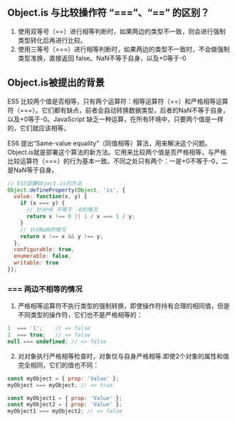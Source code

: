 ## Object.is 与比较操作符 “===”、“==” 的区别？

1. 使用双等号（==）进行相等判断时，如果两边的类型不一致，则会进行强制类型转化后再进行比较。
2. 使用三等号（===）进行相等判断时，如果两边的类型不一致时，不会做强制类型准换，直接返回 false。NaN不等于自身，以及+0等于-0

## Object.is被提出的背景

ES5 比较两个值是否相等，只有两个运算符：相等运算符（==）和严格相等运算符（===）。它们都有缺点，前者会自动转换数据类型，后者的NaN不等于自身，以及+0等于-0。JavaScript 缺乏一种运算，在所有环境中，只要两个值是一样的，它们就应该相等。<br />

ES6 提出“Same-value equality”（同值相等）算法，用来解决这个问题。Object.is就是部署这个算法的新方法。它用来比较两个值是否严格相等，与严格比较运算符（===）的行为基本一致。不同之处只有两个：一是+0不等于-0，二是NaN等于自身。<br />

```js
// ES5部署Object.is的方法
Object.defineProperty(Object, 'is', {
  value: function(x, y) {
    if (x === y) {
      // 针对+0 不等于 -0的情况
      return x !== 0 || 1 / x === 1 / y;
    }
    // 针对NaN的情况
    return x !== x && y !== y;
  },
  configurable: true,
  enumerable: false,
  writable: true
});
```

### === 两边不相等的情况
1. 严格相等运算符不执行类型的强制转换，即使操作符持有合理的相同值，但是不同类型的操作符，它们也不是严格相等的：
```js
1  === '1';    // => false
1  === true;   // => false
null === undefined; // => false
```
2. 对对象执行严格相等检查时，对象仅与自身严格相等.即使2个对象的属性和值完全相同，它们的值也不同：
```js
const myObject = { prop: 'Value' };
myObject === myObject; // => true

const myObject1 = { prop: 'Value' };
const myObject2 = { prop: 'Value' };
myObject1 === myObject2; // => false

```